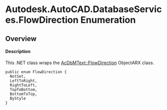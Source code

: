 # Autodesk.AutoCAD.DatabaseServices.FlowDirection Enumeration

## Overview

#### Description
This .NET class wraps the [AcDbMText::FlowDirection](AcDbMText__FlowDirection1.md) ObjectARX class.
```text
public enum FlowDirection {
  NotSet,
  LeftToRight,
  RightToLeft,
  TopToBottom,
  BottomToTop,
  ByStyle
}
```